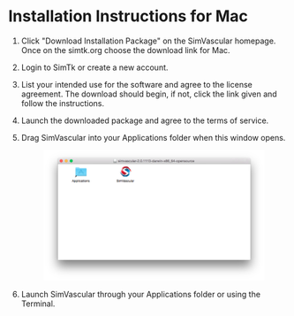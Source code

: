 # Installation Instructions for Mac #

1. Click "Download Installation Package" on the SimVascular homepage. Once on the simtk.org choose the download link for Mac.

2. Login to SimTk or create a new account.

3. List your intended use for the software and agree to the license agreement. The download should begin, if not, click the link given and follow the instructions.

4. Launch the downloaded package and agree to the terms of service.

5. Drag SimVascular into your Applications folder when this window opens.

	<figure>
	  <img class="svImg svImgXl"  src="documentation/installation/imgs/macDrag.png"> 
	  <figcaption class="svCaption" ></figcaption>
	</figure>

6. Launch SimVascular through your Applications folder or using the Terminal.